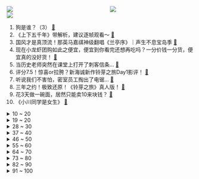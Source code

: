 <div >
	<a style="float:left;width:55%;" href = "https://github.com/anuraghazra/github-readme-stats">
	 <img src = "https://github-readme-stats.vercel.app/api?username=iuuuuuaena&theme=buefy&show_icons=true"/>
	</a>
	<a  style="float:right;width:45%" href = "https://github.com/anuraghazra/github-readme-stats">
	 <img  src="https://github-readme-stats.vercel.app/api/top-langs/?username=anuraghazra&layout=compact"/>
	</a>
	</div>

[![](https://img.shields.io/badge/jxd-@jxdgogogo.xyz-yellowgreen.svg)](https://www.jxdgogogo.xyz)<br>
1. 狗是谁？（3） [:link:](//www.bilibili.com/video/BV1vN411K7e9) <br>
2. 《上下五千年》带解析，建议逐帧观看～ [:link:](//www.bilibili.com/video/BV1Rc41157go) <br>
3. 国风才是真顶流！那英马嘉祺神级翻唱《兰亭序》｜声生不息宝岛季 [:link:](//www.bilibili.com/video/BV1Zo4y1W7dS) <br>
4. 现在小龙虾团购如此之便宜，便宜到你看完还想再吃吗？一分价钱一分货，便宜真的没好货！ [:link:](//www.bilibili.com/video/BV1Pc411L7Zh) <br>
5. 当历史老师突然在课堂上打开了刺客信条... [:link:](//www.bilibili.com/video/BV1M84y137gb) <br>
6. 评分7.5！惊喜or拉胯？新海诚新作铃芽之旅Day1影评！ [:link:](//www.bilibili.com/video/BV1HM411g79r) <br>
7. 听说我们不害怕，密室员工掏出了电锯... [:link:](//www.bilibili.com/video/BV12M411u7AM) <br>
8. 三年之约！极致还原！《铃芽之旅》真人版！ [:link:](//www.bilibili.com/video/BV1xk4y147oL) <br>
9. 花3天做一碗面，居然只能卖10来块钱？ [:link:](//www.bilibili.com/video/BV1Rk4y1x7Vt) <br>
10. 《小川同学是女生》 [:link:](//www.bilibili.com/video/BV17g4y1W75y) <br>
<details>
<summary>10 ~ 20</summary>

11. 比亚迪998！这种车我再也不想开第二次！！ [:link:](//www.bilibili.com/video/BV1oV4y1X754) <br>
12. 一块石头能弹300次？慢放120倍，三分钟学会打水漂！ [:link:](//www.bilibili.com/video/BV1px4y1A7E8) <br>
13. 学生：这把高端局！ [:link:](//www.bilibili.com/video/BV1EL411D7eH) <br>
14. 消防局如何点燃旧金山？【神奇组织05】 [:link:](//www.bilibili.com/video/BV1Ug4y1W7KB) <br>
15. 当我第11次尝试rap [:link:](//www.bilibili.com/video/BV1Pv4y157TP) <br>
16. 胖富豪带女同事在东北夜店花四位数找刺激，场面真是太狂野了！【还愿挑战ep20-夜未央disco】 [:link:](//www.bilibili.com/video/BV1k84y1u7Be) <br>
17. 大臣是铃芽的隐喻？《铃芽之旅》深度解读，新海诚的灾难哲学与人情温暖 [:link:](//www.bilibili.com/video/BV1Y84y137AC) <br>
18. 当我学会了女生穿搭，回不去了！ [:link:](//www.bilibili.com/video/BV1wc41177rK) <br>
19. 【袁娅维×万物起舞】人间CD机袁娅维倾情献唱，如梦声线演绎女魃墓前尘今生 [:link:](//www.bilibili.com/video/BV1JM411p7H9) <br>
</details>
<details>
<summary>19 ~ 20</summary>

20. 这人怎么把【Empty Love】弹得噼里啪啦的啊啊啊！打击乐吉他？ [:link:](//www.bilibili.com/video/BV16m4y1k7Zg) <br>
21. 这次，你的硬币可以兑换成真的了！ [:link:](//www.bilibili.com/video/BV1EM4y1z7LZ) <br>
22. 《崩坏：星穹铁道》前瞻特别节目 [:link:](//www.bilibili.com/video/BV1ms4y1S7Q4) <br>
23. 我终于理解为什么有人不喜欢吃早餐了！ [:link:](//www.bilibili.com/video/BV1Lv4y157xw) <br>
24. 几块破纸板能做出什么大片......卧槽？！？！ [:link:](//www.bilibili.com/video/BV1uo4y1x7zw) <br>
25. 深度|| 欧洲为何没有“分久必合”？秦始皇“三功”如何奠基今日中国？ [:link:](//www.bilibili.com/video/BV1tL411d7dP) <br>
26. 职  校  历  险  记 [:link:](//www.bilibili.com/video/BV12g4y1x7mA) <br>
27. 最快赚钱世界纪录：6分钟赚24421金币！只需快这半秒就足够了！ [:link:](//www.bilibili.com/video/BV1aY4y1Q7wv) <br>
28. 奶爆新番！四月最值得期待的10部动画！快醒醒这次真的能看了！【泛式】 [:link:](//www.bilibili.com/video/BV1LN411K78D) <br>
</details>
<details>
<summary>28 ~ 30</summary>

29. 为了学会这段舞蹈，我自制了一个【艺术装置】 [:link:](//www.bilibili.com/video/BV1oX4y1d7NQ) <br>
30. 我最爱吃粗茶淡饭，哈哈哈哈哈 [:link:](//www.bilibili.com/video/BV1tX4y1d7fa) <br>
31. 【原神手书】活着，是为了让生命如花般绽放  迪希雅 x 迪娜泽黛 「Bloom」 [:link:](//www.bilibili.com/video/BV1Tx4y1A7Ch) <br>
32. 真的有人吃这玩意吗？？？ [:link:](//www.bilibili.com/video/BV1ps4y1S7iP) <br>
33. “好兄弟就要互帮互助！——不玩难受难受也玩” [:link:](//www.bilibili.com/video/BV1ah411G7sn) <br>
34. 华晨宇X魏如萱X坏特《舞娘》声生不息·宝岛季 [:link:](//www.bilibili.com/video/BV17T411r7Dz) <br>
35. 【4KHDR】老戴《生化危机4 重制版》【正式版】【无死亡】【硬核难度全流程攻略解说】 [:link:](//www.bilibili.com/video/BV1SV4y1Q7ie) <br>
36. 【鬼谷说】鲤形目：学好数理化，淡水称王霸 [:link:](//www.bilibili.com/video/BV1sx4y1A7ZD) <br>
37. 【MrBeast精选】我请了一位刺客来追杀我 [:link:](//www.bilibili.com/video/BV1784y137sT) <br>
</details>
<details>
<summary>37 ~ 40</summary>

38. 《棕 熊 的 鲑 鱼 盛 宴》 [:link:](//www.bilibili.com/video/BV18M411g7Fx) <br>
39. 省赛输了，摇一个 [:link:](//www.bilibili.com/video/BV1Dm4y1r7M2) <br>
40. 【全网首发】球王归来！梅西800球全记录！还记得你是从哪一球入坑的吗~ [:link:](//www.bilibili.com/video/BV19Y4y1U7Vd) <br>
41. 米山舞新动画来了！泽野弘之 x 秦基博 x 荒木哲郎buff叠满! [:link:](//www.bilibili.com/video/BV1Us4y1E79U) <br>
42. 【原神】上热门 [:link:](//www.bilibili.com/video/BV1D24y1j73W) <br>
43. “ 中 国 人 诱 捕 器 ” [:link:](//www.bilibili.com/video/BV1uL41197Pn) <br>
44. 夏洛特新皮肤，主打的就是劈鬼！ [:link:](//www.bilibili.com/video/BV1ZN411N7LL) <br>
45. 成为大四的特殊待遇 [:link:](//www.bilibili.com/video/BV1Sx4y1w7t5) <br>
46. 《 以 父 之 名 》 [:link:](//www.bilibili.com/video/BV1qY4y1D7oL) <br>
</details>
<details>
<summary>46 ~ 50</summary>

47. “世人将神推落泥潭，神决定还世人一池鲜花。”                              人生新体验，在淤泥池里拍照。 [:link:](//www.bilibili.com/video/BV1zL411r7RW) <br>
48. 【神里】⚡你能忍受王手的洗脑么⚡汪⚡ [:link:](//www.bilibili.com/video/BV1iX4y1d7oe) <br>
49. 楼梯扶手上的“神庙逃亡” [:link:](//www.bilibili.com/video/BV1JY4y1Q7fz) <br>
50. “仅此127秒，新海诚中那些令人无法释怀的台词与画面“ [:link:](//www.bilibili.com/video/BV1oT411679Y) <br>
51. 【了不起的狐哥】告一段落……谢谢支持！ [:link:](//www.bilibili.com/video/BV19T411B77z) <br>
52. 午夜现场！高速连环命案竟然全是出自小孩之手...... [:link:](//www.bilibili.com/video/BV1AM4y1z7XS) <br>
53. 举手之劳成就你我他方便，拜拜的时候暖到我了， #内容过于真实 #骑士 #记录美好回忆 [:link:](//www.bilibili.com/video/BV1ok4y1x7rw) <br>
54. 植物大战僵尸的真面貌？ [:link:](//www.bilibili.com/video/BV1hL411D7MU) <br>
55. 欢迎收看我的武汉3天18顿（不踩雷版）🤤 [:link:](//www.bilibili.com/video/BV17o4y1s7SS) <br>
</details>
<details>
<summary>55 ~ 60</summary>

56. 0元自制的猫咪好物，我求你别学了！ [:link:](//www.bilibili.com/video/BV1n84y137LC) <br>
57. 【原神/申鹤】⚡灵符化炼 霜傀万千 他日得道 三眼五显⚡ [:link:](//www.bilibili.com/video/BV1Qc41157Fq) <br>
58. 【嬴政/刘彻/李世民/武则天/赵匡胤/朱元璋】数风流【忘川风华录手游二周年主题曲】 [:link:](//www.bilibili.com/video/BV1Wg4y1W7jK) <br>
59. 赎走这样的男花魁你愿意出多少 [:link:](//www.bilibili.com/video/BV1yk4y1x7fF) <br>
60. 一百三十五万粉感谢！！！ [:link:](//www.bilibili.com/video/BV1FY4y1S7p5) <br>
61. 下棋 逃脱的关键在于 有没有一个人在远方等你 [:link:](//www.bilibili.com/video/BV1EL411R7iq) <br>
62. 第22国环球骑行到达世界第2小国:摩纳哥 [:link:](//www.bilibili.com/video/BV13c411779c) <br>
63. "如果你错过了这个Escape MV 真的会很可惜" [:link:](//www.bilibili.com/video/BV1SY4y1D7Jo) <br>
64. 小狗想抱抱你 [:link:](//www.bilibili.com/video/BV1FT411z7F8) <br>
</details>
<details>
<summary>64 ~ 70</summary>

65. 必胜客168自助,妹子一人来吃血赚还是血亏? [:link:](//www.bilibili.com/video/BV1RX4y1d7c6) <br>
66. 当我们在校园合唱节中唱你被骗了…… [:link:](//www.bilibili.com/video/BV1mv4y157NA) <br>
67. 情侣千万不要玩的默契挑战！！！ [:link:](//www.bilibili.com/video/BV1gM4y1z7hd) <br>
68. 这种油汪汪的烧烤，减肥一定要多吃！ [:link:](//www.bilibili.com/video/BV12m4y1k7nq) <br>
69. 【半佛】疯狂星期四都没塔斯汀汉堡疯狂 [:link:](//www.bilibili.com/video/BV15v4y157sy) <br>
70. 我在全中国到处认爷爷？ [:link:](//www.bilibili.com/video/BV1PX4y1o742) <br>
71. 这里是！为我所统帅的战场！！！ [:link:](//www.bilibili.com/video/BV1EM411g7zu) <br>
72. 烦死了！漫展一点都不好玩 [:link:](//www.bilibili.com/video/BV12X4y1d75S) <br>
73. 关于我夸了土耳其人的老婆他，直接给我免单这件事 [:link:](//www.bilibili.com/video/BV1gc411L7fB) <br>
</details>
<details>
<summary>73 ~ 80</summary>

74. 随机在清华抓一名学生体验他的运动强项！ [:link:](//www.bilibili.com/video/BV1Cg4y1W7NP) <br>
75. 北京通州78元牛排面挑战，7分钟吃完奖金100元，能吃饱吗？ [:link:](//www.bilibili.com/video/BV1qL41197HT) <br>
76. 【食录】猪油这么香，为什么吃的人却越来越少了？ [:link:](//www.bilibili.com/video/BV1Lv4y157WF) <br>
77. 灭火球到底好不好用？ [:link:](//www.bilibili.com/video/BV1tc41177TC) <br>
78. 剪视频的时候我真的被变态吐了 [:link:](//www.bilibili.com/video/BV1gc411L7Co) <br>
79. 【起源行动】双人18级 [:link:](//www.bilibili.com/video/BV1BM411u7qB) <br>
80. “终于明白这电影凭啥封神了，这台词太真实讽刺了！” [:link:](//www.bilibili.com/video/BV1rX4y1d7Yz) <br>
81. 关羽3大终极技巧！史诗级加强！ [:link:](//www.bilibili.com/video/BV17g4y1s7Ws) <br>
82. 永生难忘的成语翻译，完美匹配中国教育的语文老师！ [:link:](//www.bilibili.com/video/BV1vM4y1B7Ee) <br>
</details>
<details>
<summary>82 ~ 90</summary>

83. 今天爷爷给我看一件特殊的衣服 [:link:](//www.bilibili.com/video/BV1No4y1B78S) <br>
84. 上海.名厨本帮馆 厨子探店¥189 [:link:](//www.bilibili.com/video/BV1BM411u7uU) <br>
85. 网恋有风险，奔现需谨慎 [:link:](//www.bilibili.com/video/BV1cM4y1z7D4) <br>
86. 闹够了没（拔枪）【Theshy的奇妙冒险08】 [:link:](//www.bilibili.com/video/BV1Xk4y1x7fE) <br>
87. 真好，我这种屌丝也性感一回 [:link:](//www.bilibili.com/video/BV17v4y157F3) <br>
88. 绑架通风井里的小奶猫，战绩7:5，我方损失老板一人 [:link:](//www.bilibili.com/video/BV1FL411R7Jt) <br>
89. 这才是武打！看好了，峨眉山的猴子大战醉拳，功夫片不能在我们这一代断了层！ [:link:](//www.bilibili.com/video/BV1yk4y1t7XF) <br>
90. 高龄农村未婚青年回村Vlog,阴雨绵绵的三月，上山挖点野菜吃 [:link:](//www.bilibili.com/video/BV1uL4119711) <br>
91. 爸，有人找你…|隐士典狱长 [:link:](//www.bilibili.com/video/BV1dM411u7Wq) <br>
</details>
<details>
<summary>91 ~ 100</summary>

92. 现实中水和岩浆相碰，会发生什么？【失败版/非科普/娱乐视频】 [:link:](//www.bilibili.com/video/BV1th411G7HS) <br>
93. 用亮剑来打开大学生活 [:link:](//www.bilibili.com/video/BV1Dx4y1w7gq) <br>
94. 【俄语翻唱】不爱我就去死！ [:link:](//www.bilibili.com/video/BV1cN411K7bj) <br>
95. 【巨石强森】惊喜新增二位家庭成员 [:link:](//www.bilibili.com/video/BV1C84y1w77G) <br>
96. 内娱艺人变形计，种地百天负债35万！走向逐渐离谱的《种地吧》第二期解说 [:link:](//www.bilibili.com/video/BV1kM4y1B7yo) <br>
97. 浅谈秦始皇陵兵马俑的最新考古发现：某些论文站不住脚了 [:link:](//www.bilibili.com/video/BV15M4y1z7PS) <br>
98. 我离婚了，终于有勇气来和大家说了 [:link:](//www.bilibili.com/video/BV1jb411o7Tt) <br>
99. 先到先得！3w闲置电脑吃灰出！统统0元购！ [:link:](//www.bilibili.com/video/BV1qP411o79q) <br>
100. 太牛了，抗日神剧中用土法研制出蓝火加特林！！鬼子看到人都傻了 [:link:](//www.bilibili.com/video/BV1NX4y1o7ou) <br>
</details>
